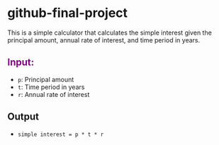# github-final-project

This is a simple calculator that calculates the simple interest given the principal amount, annual rate of interest, and time period in years.

## <span style="color: purple;">Input:</span>
- `p`: Principal amount
- `t`: Time period in years
- `r`: Annual rate of interest

## Output
- `simple interest = p * t * r`
